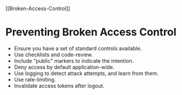 [[Broken-Access-Control]]

# Preventing Broken Access Control
- Ensure you have a set of standard controls available.
- Use checklists and code-review.
- Include "public" markers to indicate the intention.
- Deny access by default application-wide.
- Use logging to detect attack attempts, and learn from them.
- Use rate-limiting.
- Invalidate access tokens after logout.